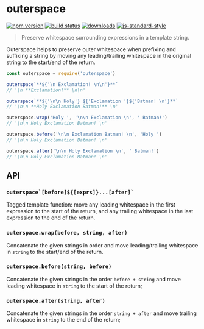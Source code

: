 # outerspace

[![npm version](https://img.shields.io/npm/v/outerspace.svg?style=flat-square)](https://npmjs.org/package/outerspace) [![build status](https://img.shields.io/travis/srilq/outerspace/latest.svg?style=flat-square)](https://travis-ci.org/srilq/outerspace)
[![downloads](https://img.shields.io/npm/dm/outerspace.svg?style=flat-square)](https://npmjs.org/package/outerspace) [![js-standard-style](https://img.shields.io/badge/code%20style-standard-brightgreen.svg?style=flat-square)](https://github.com/feross/standard)

> Preserve whitespace surrounding expressions in a template string.

Outerspace helps to preserve outer whitespace when prefixing and suffixing
a string by moving any leading/trailing whitespace in the original string to the
start/end of the return.

```js
const outerspace = require('outerspace')

outerspace`**${'\n Exclamation! \n\n'}**`
// '\n **Exclamation!** \n\n'

outerspace`**${'\n\n Holy'} ${'Exclamation '}${'Batman! \n'}**`
// '\n\n **Holy Exclamation Batman!** \n'

outerspace.wrap('Holy ', '\n\n Exclamation \n', ' Batman!')
// '\n\n Holy Exclamation Batman! \n'

outerspace.before('\n\n Exclamation Batman! \n', 'Holy ')
// '\n\n Holy Exclamation Batman! \n'

outerspace.after('\n\n Holy Exclamation \n', ' Batman!')
// '\n\n Holy Exclamation Batman! \n'
```

## API

### ``outerspace`[before]${[exprs]}...[after]` ``

Tagged template function: move any leading whitespace in the first expression
to the start of the return, and any trailing whitespace in the last expression
to the end of the return.

### `outerspace.wrap(before, string, after)`

Concatenate the given strings in order and move leading/trailing whitespace in
`string` to the start/end of the return.

### `outerspace.before(string, before)`

Concatenate the given strings in the order `before + string` and move leading
whitespace in `string` to the start of the return;

### `outerspace.after(string, after)`

Concatenate the given strings in the order `string + after` and move trailing
whitespace in `string` to the end of the return;
